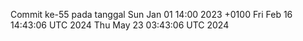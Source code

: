 Commit ke-55 pada tanggal Sun Jan 01 14:00 2023 +0100
Fri Feb 16 14:43:06 UTC 2024
Thu May 23 03:43:06 UTC 2024
